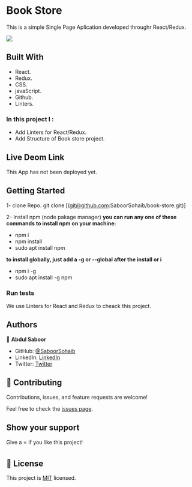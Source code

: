 # Book Store

This is a simple Single Page Aplication developed throughr React/Redux.

![](https://img.shields.io/badge/Microverse-blueviolet)

 ## Built With

- React.
- Redux.
- CSS.
- javaScript.
- Github.
- Linters.

### In this project I :
- Add Linters for React/Redux.
- Add Structure of Book store project.

## Live Deom Link
This App has not been deployed yet.
## Getting Started

1- clone Repo.
git clone [(git@github.com:SaboorSohaib/book-store.git)]

2- Install npm (node pakage manager)
**you can run any one of these commands to install npm on your machine:**
- npm i
- npm install
- sudo apt install npm

 **to install globally, just add a -g or --global after the install or i**
- npm i -g
- sudo apt install -g npm

### Run tests

We use Linters for React and Redux to cheack this project.

## Authors


👤 **Abdul Saboor**

- GitHub: [@SaboorSohaib](https://github.com/SaboorSohaib)
- LinkedIn: [LinkedIn](https://www.linkedin.com/in/abdul-saboor-sohaib-b5b566244/)
- Twitter: [Twitter](absaboorsohaib)

## 🤝 Contributing

Contributions, issues, and feature requests are welcome!

Feel free to check the [issues page](../../issues/).

## Show your support

Give a ⭐️ if you like this project!

## 📝 License


This project is [MIT](./LICENSE) licensed.


